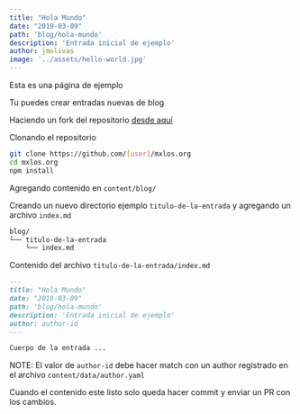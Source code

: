 ```yaml
---
title: "Hola Mundo"
date: "2019-03-09"
path: 'blog/hola-mundo'
description: 'Entrada inicial de ejemplo'
author: jmolivas
image: '../assets/hello-world.jpg'
---
```


Esta es una página de ejemplo

Tu puedes crear entradas nuevas de blog

Haciendo un fork del repositorio [desde aquí](https://github.com/mxlOS/mxlos.org/fork)

Clonando el repositorio

```bash
git clone https://github.com/[user]/mxlos.org
cd mxlos.org
npm install
```

Agregando contenido en `content/blog/`

Creando un nuevo directorio ejemplo `titulo-de-la-entrada` y agregando un archivo `index.md`

```bash
blog/
└── titulo-de-la-entrada
    └── index.md
```

Contenido del archivo `titulo-de-la-entrada/index.md` 

```md
---
title: "Hola Mundo"
date: "2019-03-09"
path: 'blog/hola-mundo'
description: 'Entrada inicial de ejemplo'
author: author-id
---

Cuerpo de la entrada ...
```

NOTE: El valor de `author-id` debe hacer match con un author registrado en el archivo `content/data/author.yaml`

Cuando el contenido este listo solo queda hacer commit y enviar un PR con los cambios.
